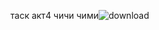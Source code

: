 таск акт4
чичи чими![download](https://github.com/user-attachments/assets/cf50a8b4-b2d3-4aab-8f3c-435a8a5dabaf)
